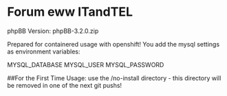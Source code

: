 # Forum eww ITandTEL

phpBB Version: phpBB-3.2.0.zip

Prepared for containered usage with openshift!
You add the mysql settings as environment variables:

  MYSQL_DATABASE
  MYSQL_USER
  MYSQL_PASSWORD

##For the First Time Usage:
use the /no-install directory - this directory will be removed in one of the next git pushs!

